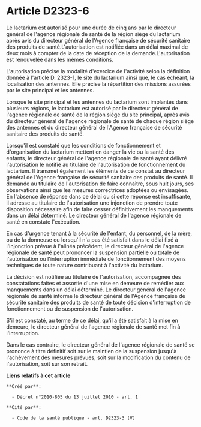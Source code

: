 # Article D2323-6

Le lactarium est autorisé pour une durée de cinq ans par le directeur général de l'agence régionale de santé de la région
siège du lactarium après avis du directeur général de l'Agence française de sécurité sanitaire des produits de
santé.L'autorisation est notifiée dans un délai maximal de deux mois à compter de la date de réception de la
demande.L'autorisation est renouvelée dans les mêmes conditions. 

L'autorisation précise la modalité d'exercice de l'activité selon la définition donnée à l'article D. 2323-1, le site du
lactarium ainsi que, le cas échéant, la localisation des antennes. Elle précise la répartition des missions assurées par le
site principal et les antennes. 

Lorsque le site principal et les antennes du lactarium sont implantés dans plusieurs régions, le lactarium est autorisé par
le directeur général de l'agence régionale de santé de la région siège du site principal, après avis du directeur général de
l'agence régionale de santé de chaque région siège des antennes et du directeur général de l'Agence française de sécurité
sanitaire des produits de santé. 

Lorsqu'il est constaté que les conditions de fonctionnement et d'organisation du lactarium mettent en danger la vie ou la
santé des enfants, le directeur général de l'agence régionale de santé ayant délivré l'autorisation le notifie au titulaire
de l'autorisation de fonctionnement du lactarium. Il transmet également les éléments de ce constat au directeur général de
l'Agence française de sécurité sanitaire des produits de santé. Il demande au titulaire de l'autorisation de faire connaître,
sous huit jours, ses observations ainsi que les mesures correctrices adoptées ou envisagées. En l'absence de réponse dans ce
délai ou si cette réponse est insuffisante, il adresse au titulaire de l'autorisation une injonction de prendre toute
disposition nécessaire afin de faire cesser définitivement les manquements dans un délai déterminé. Le directeur général de
l'agence régionale de santé en constate l'exécution. 

En cas d'urgence tenant à la sécurité de l'enfant, du personnel, de la mère, ou de la donneuse ou lorsqu'il n'a pas été
satisfait dans le délai fixé à l'injonction prévue à l'alinéa précédent, le directeur général de l'agence régionale de santé
peut prononcer la suspension partielle ou totale de l'autorisation ou l'interruption immédiate de fonctionnement des moyens
techniques de toute nature contribuant à l'activité du lactarium. 

La décision est notifiée au titulaire de l'autorisation, accompagnée des constatations faites et assortie d'une mise en
demeure de remédier aux manquements dans un délai déterminé. Le directeur général de l'agence régionale de santé informe le
directeur général de l'Agence française de sécurité sanitaire des produits de santé de toute décision d'interruption de
fonctionnement ou de suspension de l'autorisation. 

S'il est constaté, au terme de ce délai, qu'il a été satisfait à la mise en demeure, le directeur général de l'agence
régionale de santé met fin à l'interruption. 

Dans le cas contraire, le directeur général de l'agence régionale de santé se prononce à titre définitif soit sur le maintien
de la suspension jusqu'à l'achèvement des mesures prévues, soit sur la modification du contenu de l'autorisation, soit sur
son retrait.

**Liens relatifs à cet article**

	**Créé par**:

	  - Décret n°2010-805 du 13 juillet 2010 - art. 1

	**Cité par**:

	  - Code de la santé publique - art. D2323-3 (V)
